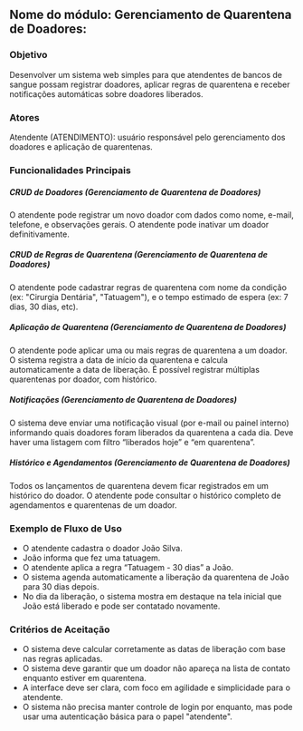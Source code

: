 

## Nome do módulo:  Gerenciamento de Quarentena de Doadores:

### Objetivo
Desenvolver um sistema web simples para que atendentes de bancos de sangue possam registrar doadores, aplicar regras de quarentena e receber notificações automáticas sobre doadores liberados.

### Atores
Atendente (ATENDIMENTO): usuário responsável pelo gerenciamento dos doadores e aplicação de quarentenas.

### Funcionalidades Principais

##### CRUD de Doadores (Gerenciamento de Quarentena de Doadores)
O atendente pode registrar um novo doador com dados como nome, e-mail, telefone, e observações gerais.
O atendente pode inativar um doador definitivamente.

##### CRUD de Regras de Quarentena (Gerenciamento de Quarentena de Doadores)
O atendente pode cadastrar regras de quarentena com nome da condição (ex: "Cirurgia Dentária", "Tatuagem"), e o tempo estimado de espera (ex: 7 dias, 30 dias, etc).

##### Aplicação de Quarentena (Gerenciamento de Quarentena de Doadores)
O atendente pode aplicar uma ou mais regras de quarentena a um doador.
O sistema registra a data de início da quarentena e calcula automaticamente a data de liberação.
É possível registrar múltiplas quarentenas por doador, com histórico.

##### Notificações (Gerenciamento de Quarentena de Doadores)
O sistema deve enviar uma notificação visual (por e-mail ou painel interno) informando quais doadores foram liberados da quarentena a cada dia.
Deve haver uma listagem com filtro “liberados hoje” e “em quarentena”.

##### Histórico e Agendamentos (Gerenciamento de Quarentena de Doadores)
Todos os lançamentos de quarentena devem ficar registrados em um histórico do doador.
O atendente pode consultar o histórico completo de agendamentos e quarentenas de um doador.

### Exemplo de Fluxo de Uso
- O atendente cadastra o doador João Silva.
- João informa que fez uma tatuagem.
- O atendente aplica a regra “Tatuagem - 30 dias” a João.
- O sistema agenda automaticamente a liberação da quarentena de João para 30 dias depois.
- No dia da liberação, o sistema mostra em destaque na tela inicial que João está liberado e pode ser contatado novamente.

### Critérios de Aceitação
- O sistema deve calcular corretamente as datas de liberação com base nas regras aplicadas.
- O sistema deve garantir que um doador não apareça na lista de contato enquanto estiver em quarentena.
- A interface deve ser clara, com foco em agilidade e simplicidade para o atendente.
- O sistema não precisa manter controle de login por enquanto, mas pode usar uma autenticação básica para o papel "atendente".
